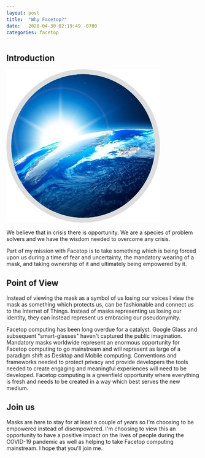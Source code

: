 ```yaml
---
layout: post
title:  "Why Facetop?"
date:   2020-04-30 02:19:49 -0700
categories: facetop
---
```


## Introduction

![EARTH Engineering Logo](/assets/earth_engineering_logo.jpg)

We believe that in crisis there is opportunity. We are a species of problem solvers and we have the wisdom needed to overcome any crisis.

Part of my mission with Facetop is to take something which is being forced upon us during a time of fear and uncertainty, the mandatory wearing of a mask, and taking ownership of it and ultimately being empowered by it.

## Point of View

Instead of viewing the mask as a symbol of us losing our voices I view the mask as something which protects us, can be fashionable and connect us to the Internet of Things. Instead of masks representing us losing our identity, they can instead represent us embracing our pseudonymity.

Facetop computing has been long overdue for a catalyst. Google Glass and subsequent "smart-glasses" haven't captured the public imagination. Mandatory masks worldwide represent an enormous opportunity for Facetop computing to go mainstream and will represent as large of a paradigm shift as Desktop and Mobile computing. Conventions and frameworks needed to protect privacy and provide developers the tools needed to create engaging and meaningful experiences will need to be developed. Facetop computing is a greenfield opportunity where everything is fresh and needs to be created in a way which best serves the new medium.

## Join us

Masks are here to stay for at least a couple of years so I'm choosing to be empowered instead of disempowered. I'm choosing to view this an opportunity to have a positive impact on the lives of people during the COVID-19 pandemic as well as helping to take Facetop computing mainstream. I hope that you'll join me.
